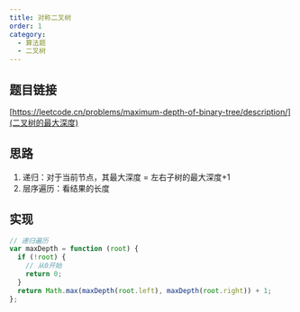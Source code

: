 ```yaml
---
title: 对称二叉树
order: 1
category:
  - 算法题
  - 二叉树
---
```


## 题目链接

[https://leetcode.cn/problems/maximum-depth-of-binary-tree/description/](二叉树的最大深度)

## 思路

1. 递归：对于当前节点，其最大深度 = 左右子树的最大深度+1
2. 层序遍历：看结果的长度

## 实现

```js
// 递归遍历
var maxDepth = function (root) {
  if (!root) {
    // 从0开始
    return 0;
  }
  return Math.max(maxDepth(root.left), maxDepth(root.right)) + 1;
};
```
